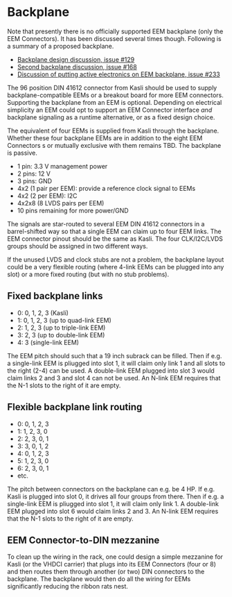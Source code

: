 


# Backplane

Note that presently there is no officially supported EEM backplane (only the EEM Connectors). It has been discussed several times though.  Following is a summary of a proposed backplane. 

 * [Backplane design discussion, issue #129](https://github.com/m-labs/sinara/issues/129)
 * [Second backplane discussion, issue #168](https://github.com/m-labs/sinara/issues/168)
 * [Discussion of putting active electronics on EEM backplane, issue #233](https://github.com/m-labs/sinara/issues/233)

The 96 position DIN 41612 connector from Kasli should be used to supply
backplane-compatible EEMs or a breakout board for more EEM connectors.
Supporting the backplane from an EEM is optional.
Depending on electrical simplicity an EEM could opt to support an EEM Connector interface _and_
backplane signaling as a runtime alternative, or as a fixed design choice.

The equivalent of four EEMs is supplied from Kasli through the backplane.
Whether these four backplane EEMs are in addition to the eight EEM Connectors s or mutually exclusive with them remains TBD. The backplane is passive.

  * 1 pin: 3.3 V management power
  * 2 pins: 12 V
  * 3 pins: GND
  * 4x2 (1 pair per EEM): provide a reference clock signal to EEMs
  * 4x2 (2 per EEM): I2C
  * 4x2x8 (8 LVDS pairs per EEM)
  * 10 pins remaining for more power/GND

The signals are star-routed to several EEM DIN 41612 connectors in a barrel-shifted way so that a single EEM can claim up to four EEM links. The EEM connector pinout should be the same as Kasli. The four CLK/I2C/LVDS groups should be assigned in two different ways.

If the unused LVDS and clock stubs are not a problem, the backplane layout
could be a very flexible routing (where 4-link EEMs can be plugged into any slot) or a more fixed routing (but with no stub problems).

## Fixed backplane links

  * 0: 0, 1, 2, 3 (Kasli)
  * 1: 0, 1, 2, 3 (up to quad-link EEM)
  * 2: 1, 2, 3    (up to triple-link EEM)
  * 3: 2, 3       (up to double-link EEM)
  * 4: 3          (single-link EEM)

The EEM pitch should such that a 19 inch subrack can be filled.
Then if e.g. a single-link EEM is pliugged into slot 1, it will claim only
link 1 and all slots to the right (2-4) can be used. A double-link EEM plugged into slot 3 would claim links 2 and 3 and slot 4 can not be used.
An N-link EEM requires that the N-1 slots to the right of it are empty.

## Flexible backplane link routing

  * 0: 0, 1, 2, 3
  * 1: 1, 2, 3, 0
  * 2: 2, 3, 0, 1
  * 3: 3, 0, 1, 2
  * 4: 0, 1, 2, 3
  * 5: 1, 2, 3, 0
  * 6: 2, 3, 0, 1
  * etc.

The pitch between connectors on the backplane can e.g. be 4 HP.
If e.g. Kasli is plugged into slot 0, it drives all four groups from there.
Then if e.g. a single-link EEM is pliugged into slot 1, it will claim only
link 1. A double-link EEM plugged into slot 6 would claim links 2 and 3.
An N-link EEM requires that the N-1 slots to the right of it are empty.


## EEM Connector-to-DIN mezzanine

To clean up the wiring in the rack, one could design a simple mezzanine for Kasli (or the VHDCI carrier) that plugs into its EEM Connectors (four or 8) and then routes them through another (or two) DIN connectors to the backplane.
The backplane would then do all the wiring for EEMs significantly reducing the ribbon rats nest.